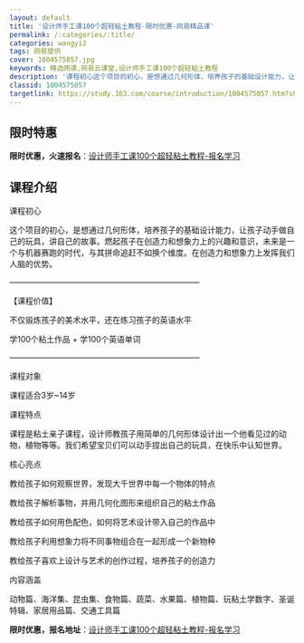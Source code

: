 ```yaml
---
layout: default
title: '设计师手工课100个超轻粘土教程-限时优惠-网易精品课'
permalink: /:categories/:title/
categories: wangyi2
tags: 网易提供
cover: 1004575057.jpg
keywords: 精选网课,网易云课堂,设计师手工课100个超轻粘土教程
description: '课程初心这个项目的初心，是想通过几何形体，培养孩子的基础设计能力，让孩子动手做自己的玩具，讲自己的故事。燃起孩子在创造力'
classid: 1004575057
targetlink: https://study.163.com/course/introduction/1004575057.htm?share=1&shareId=1025206652&utm_campaign=share&utm_medium=iphoneShare&utm_source=&utm_u=1025206652
---
```


## 限时特惠

**限时优惠，火速报名**：[设计师手工课100个超轻粘土教程-报名学习](https://study.163.com/course/introduction/1004575057.htm?share=1&shareId=1025206652&utm_campaign=share&utm_medium=iphoneShare&utm_source=&utm_u=1025206652)

## 课程介绍

课程初心

这个项目的初心，是想通过几何形体，培养孩子的基础设计能力，让孩子动手做自己的玩具，讲自己的故事。燃起孩子在创造力和想象力上的兴趣和意识，未来是一个与机器赛跑的时代，与其拼命追赶不如换个维度。在创造力和想象力上发挥我们人脑的优势。

————————————————————————

【课程价值】

不仅锻炼孩子的美术水平，还在练习孩子的英语水平

学100个粘土作品   +  学100个英语单词

————————————————————————

课程对象

课程适合3岁~14岁



课程特点

课程是粘土亲子课程，设计师教孩子用简单的几何形体设计出一个他看见过的动物，植物等等。我们希望宝贝们可以动手捏出自己的玩具，在快乐中认知世界。  



核心亮点

教给孩子如何观察世界，发现大千世界中每一个物体的特点

教给孩子解析事物，并用几何化图形来组织自己的粘土作品

教给孩子如何用色配色，如何将艺术设计带入自己的作品中

教给孩子利用想象力将不同事物组合在一起形成一个新物种

教给孩子喜欢上设计与艺术的创作过程，培养孩子的创造力





内容涵盖

动物篇、海洋集、昆虫集、食物篇、蔬菜、水果篇、植物篇、玩粘土学数字、圣诞特辑、家居用品篇、交通工具篇

**限时优惠，报名地址**：[设计师手工课100个超轻粘土教程-报名学习](https://study.163.com/course/introduction/1004575057.htm?share=1&shareId=1025206652&utm_campaign=share&utm_medium=iphoneShare&utm_source=&utm_u=1025206652)

